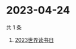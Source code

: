 # 2023-04-24

共 1 条

<!-- BEGIN -->
<!-- 最后更新时间 Mon Apr 24 2023 05:09:21 GMT+0800 (China Standard Time) -->

1. [2023世界读书日](https://www.zhihu.com/search?q=2023世界读书日)

<!-- END -->
